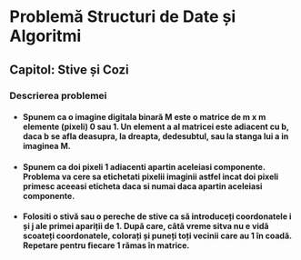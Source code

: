 # Problemă Structuri de Date și Algoritmi
## Capitol: Stive și Cozi
### Descrierea problemei
- #### Spunem ca o imagine digitala binară M este o matrice de m x m elemente (pixeli) 0 sau 1. Un element a al matricei este adiacent cu b, daca b se afla deasupra, la dreapta, dedesubtul, sau la stanga lui a in imaginea M.
- #### Spunem ca doi pixeli 1 adiacenti apartin aceleiasi componente. Problema va cere sa etichetati pixelii imaginii astfel incat doi pixeli primesc aceeasi eticheta daca si numai daca apartin aceleiasi componente.
- #### Folositi o stivă sau o pereche de stive ca să introduceți coordonatele i și j ale primei apariții de 1. După care, câtă vreme sitva nu e vidă scoateți coordonatele, colorați și puneți toți vecinii care au 1 în coadă. Repetare pentru fiecare 1 rămas în matrice.

